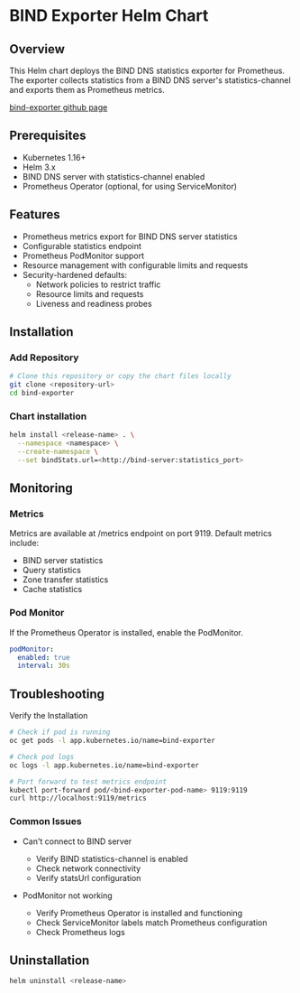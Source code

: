 # BIND Exporter Helm Chart

## Overview

This Helm chart deploys the BIND DNS statistics exporter for Prometheus. The exporter collects statistics from a BIND DNS server's statistics-channel and exports them as Prometheus metrics.

[bind-exporter github page](https://github.com/prometheus-community/bind_exporter)

## Prerequisites

- Kubernetes 1.16+
- Helm 3.x
- BIND DNS server with statistics-channel enabled
- Prometheus Operator (optional, for using ServiceMonitor)

## Features

- Prometheus metrics export for BIND DNS server statistics
- Configurable statistics endpoint
- Prometheus PodMonitor support
- Resource management with configurable limits and requests
- Security-hardened defaults:
  - Network policies to restrict traffic
  - Resource limits and requests
  - Liveness and readiness probes

## Installation

### Add Repository

```bash
# Clone this repository or copy the chart files locally
git clone <repository-url>
cd bind-exporter
```

### Chart installation

```bash
helm install <release-name> . \
  --namespace <namespace> \
  --create-namespace \
  --set bindStats.url=<http://bind-server:statistics_port>
```

## Monitoring

### Metrics

Metrics are available at /metrics endpoint on port 9119. Default metrics include:

- BIND server statistics
- Query statistics
- Zone transfer statistics
- Cache statistics

### Pod Monitor

If the Prometheus Operator is installed, enable the PodMonitor.

```yaml
podMonitor:
  enabled: true
  interval: 30s
```

## Troubleshooting

Verify the Installation

```bash
# Check if pod is running
oc get pods -l app.kubernetes.io/name=bind-exporter

# Check pod logs
oc logs -l app.kubernetes.io/name=bind-exporter

# Port forward to test metrics endpoint
kubectl port-forward pod/<bind-exporter-pod-name> 9119:9119
curl http://localhost:9119/metrics
```

### Common Issues

- Can't connect to BIND server
  - Verify BIND statistics-channel is enabled
  - Check network connectivity
  - Verify statsUrl configuration

- PodMonitor not working
  - Verify Prometheus Operator is installed and functioning
  - Check ServiceMonitor labels match Prometheus configuration
  - Check Prometheus logs

## Uninstallation

```bash
helm uninstall <release-name>
```
